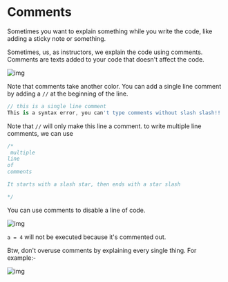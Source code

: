 # **Comments**

Sometimes you want to explain something while you write the code, like adding a sticky note or something.



Sometimes, us, as instructors, we explain the code using comments. Comments are texts added to your code that doesn't affect the code. 

![img](https://lh3.googleusercontent.com/OIIzHC7qVDfynBeA3yIDJ2s4pkF2sAFV_-3t_KX-xuN8BAeAZZNCuNjjSR99Z40ywo16KLDgHfyvSTNOLJD93OtDdKz6InD5um-Po4sHA5Kob1RrP8qFYNARCxAvarqfGoIl1kh9)



Note that comments take another color. You can add a single line comment by adding a `//` at the beginning of the line. 



```dart
// this is a single line comment
This is a syntax error, you can't type comments without slash slash!!
```



Note that `//` will only make this line a comment. to write multiple line comments, we can use 

```dart
/*
 multiple
line 
of
comments

It starts with a slash star, then ends with a star slash

*/ 
```



You can use comments to disable a line of code. 

![img](https://lh6.googleusercontent.com/-Npue78YXvZmwS7sBl4QIpRvxuvIkq_39baFbwhuGklGGou-lfHystgee1tLp2Ubn2udbBprTKs271SUolghA0OeDsr3bxgPvJMr-eFuYjd4-XSWgDmHTtXTHaU83tzyqz7HgCDn)

`a = 4` will not be executed because it's commented out. 





Btw, don't overuse comments by explaining every single thing. For example:-

![img](https://lh6.googleusercontent.com/MY-rMwJ2MSETVo5rvubwY580nHAkdYYMGJvG7NYbz9E_00RaUXYa8GHYe0Uzd9qI37bLJL5RyGayWnehRduYzalDevtX6tbjoKDjUcldUQeg9pjlSUQ7FtzpixY2dMgIgE1svPvf)



























